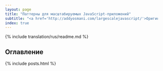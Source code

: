 ```yaml
---
layout: page
title: "Паттерны для масштабируемых JavaScript-приложений"
subtitle: "<a href='http://addyosmani.com/largescalejavascript/'>Оригинал.</a> Автор: <a href='http://twitter.com/addyosmani'>Эдди Османи</a>. Техническая редактура: <a href='http://twitter.com/peolanha'>Андрэ Хэнсон</a>"
index: true
---
```


{% include translation/rus/readme.md %}

<h2>Оглавление</h2>

{% include posts.html %}
